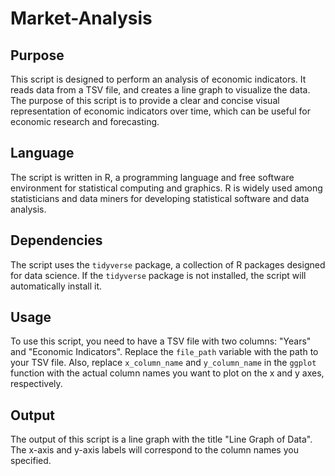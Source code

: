 # Market-Analysis

## Purpose
This script is designed to perform an analysis of economic indicators. It reads data from a TSV file, and creates a line graph to visualize the data. The purpose of this script is to provide a clear and concise visual representation of economic indicators over time, which can be useful for economic research and forecasting.

## Language
The script is written in R, a programming language and free software environment for statistical computing and graphics. R is widely used among statisticians and data miners for developing statistical software and data analysis.

## Dependencies
The script uses the `tidyverse` package, a collection of R packages designed for data science. If the `tidyverse` package is not installed, the script will automatically install it.

## Usage
To use this script, you need to have a TSV file with two columns: "Years" and "Economic Indicators". Replace the `file_path` variable with the path to your TSV file. Also, replace `x_column_name` and `y_column_name` in the `ggplot` function with the actual column names you want to plot on the x and y axes, respectively.

## Output
The output of this script is a line graph with the title "Line Graph of Data". The x-axis and y-axis labels will correspond to the column names you specified.
